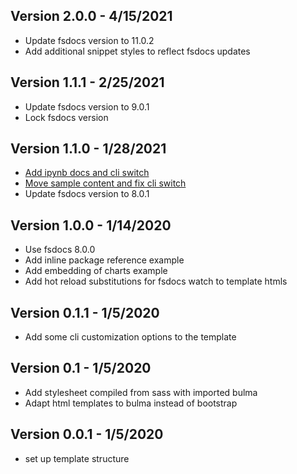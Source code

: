 ## Version 2.0.0 - 4/15/2021
* Update fsdocs version to 11.0.2
* Add additional snippet styles to reflect fsdocs updates

## Version 1.1.1 - 2/25/2021
* Update fsdocs version to 9.0.1
* Lock fsdocs version

## Version 1.1.0 - 1/28/2021
* [Add ipynb docs and cli switch](https://github.com/fslaborg/docs-template/commit/5eb1c359ab2958bdd3cf1efbd550a1380801d4c0)
* [Move sample content and fix cli switch](https://github.com/fslaborg/docs-template/commit/25dc4f5b4ca4dfcffa9e0fb26c010b1c496db718)
* Update fsdocs version to 8.0.1

## Version 1.0.0 - 1/14/2020
* Use fsdocs 8.0.0
* Add inline package reference example
* Add embedding of charts example
* Add hot reload substitutions for fsdocs watch to template htmls

## Version 0.1.1 - 1/5/2020
* Add some cli customization options to the template

## Version 0.1 - 1/5/2020
* Add stylesheet compiled from sass with imported bulma
* Adapt html templates to bulma instead of bootstrap

## Version 0.0.1 - 1/5/2020
* set up template structure
